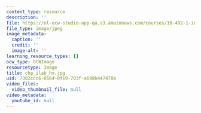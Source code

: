 ```yaml
---
content_type: resource
description: ''
file: https://ol-ocw-studio-app-qa.s3.amazonaws.com/courses/10-492-1-integrated-chemical-engineering-topics-i-process-control-by-design-fall-2004/7302ccc605640f19703fa698b447470a_chp_ilab_hx.jpg
file_type: image/jpeg
image_metadata:
  caption: ''
  credit: ''
  image-alt: ''
learning_resource_types: []
ocw_type: OCWImage
resourcetype: Image
title: chp_ilab_hx.jpg
uid: 7302ccc6-0564-0f19-703f-a698b447470a
video_files:
  video_thumbnail_file: null
video_metadata:
  youtube_id: null
---
```

